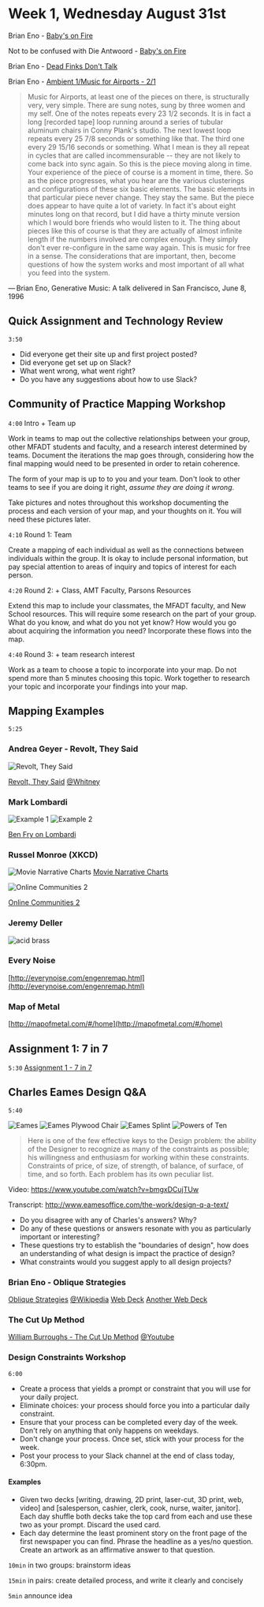# Week 1, Wednesday August 31st

Brian Eno - [Baby's on Fire](https://www.youtube.com/watch?v=nItuhuY1U04)

Not to be confused with Die Antwoord - [Baby's on Fire](https://www.youtube.com/watch?v=HcXNPI-IPPM)

Brian Eno - [Dead Finks Don't Talk](https://www.youtube.com/watch?v=u7BDS19H9OM)

Brian Eno - [Ambient 1/Music for Airports - 2/1](https://www.youtube.com/watch?v=0R-mscnjI14)

>Music for Airports, at least one of the pieces on there, is structurally very, very simple. There are sung notes, sung by three women and my self. One of the notes repeats every 23 1/2 seconds. It is in fact a long [recorded tape] loop running around a series of tubular aluminum chairs in Conny Plank's studio. The next lowest loop repeats every 25 7/8 seconds or something like that. The third one every 29 15/16 seconds or something. What I mean is they all repeat in cycles that are called incommensurable -- they are not likely to come back into sync again. So this is the piece moving along in time. Your experience of the piece of course is a moment in time, there. So as the piece progresses, what you hear are the various clusterings and configurations of these six basic elements. The basic elements in that particular piece never change. They stay the same. But the piece does appear to have quite a lot of variety. In fact it's about eight minutes long on that record, but I did have a thirty minute version which I would bore friends who would listen to it. The thing about pieces like this of course is that they are actually of almost infinite length if the numbers involved are complex enough. They simply don't ever re-configure in the same way again. This is music for free in a sense. The considerations that are important, then, become questions of how the system works and most important of all what you feed into the system.

— Brian Eno, Generative Music: A talk delivered in San Francisco, June 8, 1996


## Quick Assignment and Technology Review
`3:50`
- Did everyone get their site up and first project posted?
- Did everyone get set up on Slack?
- What went wrong, what went right?
- Do you have any suggestions about how to use Slack?



## Community of Practice Mapping Workshop
`4:00`
Intro + Team up

Work in teams to map out the collective relationships between your group, other MFADT students and faculty, and a research interest determined by teams. Document the iterations the map goes through, considering how the final mapping would need to be presented in order to retain coherence.

The form of your map is up to to you and your team. Don't look to other teams to see if you are doing it right, *assume they are doing it wrong*.

Take pictures and notes throughout this workshop documenting the process and each version of your map, and your thoughts on it. You will need these pictures later.


`4:10`
Round 1: Team

Create a mapping of each individual as well as the connections between individuals within the group. It is okay to include personal information, but pay special attention to areas of inquiry and topics of interest for each person.

`4:20`
Round 2: + Class, AMT Faculty, Parsons Resources

Extend this map to include your classmates, the MFADT faculty, and New School resources. This will require some research on the part of your group. What do you know, and what do you not yet know? How would you go about acquiring the information you need? Incorporate these flows into the map.

`4:40`
Round 3: + team research interest

Work as a team to choose a topic to incorporate into your map. Do not spend more than 5 minutes choosing this topic. Work together to research your topic and incorporate your findings into your map.

## Mapping Examples
`5:25`

### Andrea Geyer - Revolt, They Said
![Revolt, They Said](http://www.andreageyer.info/revolttheysaid/revolt_2.jpg)

[Revolt, They Said](http://www.andreageyer.info/revolttheysaid/index.html)
[@Whitney](http://whitney.org/Events/AndreaGeyerItsTimeSheSaid)

### Mark Lombardi
![Example 1](http://www.albany.edu/museum/wwwmuseum/work/lombardi/images/lombardi1.jpg)
![Example 2](http://www.fronterad.com/sites/default/files/2011/32/galeria_N3_B1/originals_1976-marklombardi_550.jpg)

[Ben Fry on Lombardi](http://benfry.com/exd09/)

### Russel Monroe (XKCD)
![Movie Narrative Charts](http://imgs.xkcd.com/comics/movie_narrative_charts_large.png)
[Movie Narrative Charts](https://xkcd.com/657/)

![Online Communities 2](https://imgs.xkcd.com/comics/online_communities_2.png)

[Online Communities 2](https://xkcd.com/802/)

### Jeremy Deller
![acid brass](http://66.media.tumblr.com/tumblr_m3969tQTn21rrm1vao1_1280.jpg)

### Every Noise
[http://everynoise.com/engenremap.html](http://everynoise.com/engenremap.html)

### Map of Metal
[http://mapofmetal.com/#/home](http://mapofmetal.com/#/home)


## Assignment 1: 7 in 7
`5:30`
[Assignment 1 - 7 in 7](../assignment_1)

## Charles Eames Design Q&A
`5:40`

![Eames](http://www.pbs.org/wnet/americanmasters/files/2015/06/Mezzanine_054.jpg)
![Eames Plywood Chair](http://shop.eamesoffice.com/media/catalog/product/cache/1/image/9df78eab33525d08d6e5fb8d27136e95/l/i/li_emo_p_20001009_410_g.jpg)
![Eames Splint](https://a.1stdibscdn.com/archivesE/upload/8903/642/8903_1320248330_3.jpg)
![Powers of Ten](https://static.shortoftheweek.com/wp-content/uploads/2016/07/Powers-of-ten-eames.jpg)


> Here is one of the few effective keys to the Design problem: the ability of the Designer to recognize as many of the constraints as possible; his willingness and enthusiasm for working within these constraints. Constraints of price, of size, of strength, of balance, of surface, of time, and so forth. Each problem has its own peculiar list.

Video: https://www.youtube.com/watch?v=bmgxDCujTUw

Transcript: http://www.eamesoffice.com/the-work/design-q-a-text/

- Do you disagree with any of Charles's answers? Why?
- Do any of these questions or answers resonate with you as particularly important or interesting?
- These questions try to establish the "boundaries of design", how does an understanding of what design is impact the practice of design?
- What constraints would you suggest apply to all design projects?


### Brian Eno - Oblique Strategies
[Oblique Strategies](http://www.rtqe.net/ObliqueStrategies/)
[@Wikipedia](https://en.wikipedia.org/wiki/Oblique_Strategies)
[Web Deck](http://stoney.sb.org/eno/oblique.html)
[Another Web Deck](http://www.oblicard.com/)


### The Cut Up Method

[William Burroughs - The Cut Up Method](http://www.writing.upenn.edu/~afilreis/88v/burroughs-cutup.html)
[@Youtube](https://www.youtube.com/watch?v=Rc2yU7OUMcI#t=94)


### Design Constraints Workshop
`6:00`

- Create a process that yields a prompt or constraint that you will use for your daily project.
- Eliminate choices: your process should force you into a particular daily constraint.
- Ensure that your process can be completed every day of the week. Don't rely on anything that only happens on weekdays.
- Don't change your process. Once set, stick with your process for the week.
- Post your process to your Slack channel at the end of class today, 6:30pm.

#### Examples
- Given two decks [writing, drawing, 2D print, laser-cut, 3D print, web, video] and [salesperson, cashier, clerk, cook, nurse, waiter, janitor]. Each day shuffle both decks take the top card from each and use these two as your prompt. Discard the used card.
- Each day determine the least prominent story on the front page of the first newspaper you can find. Phrase the headline as a yes/no question. Create an artwork as an affirmative answer to that question.

`10min` in two groups: brainstorm ideas

`15min` in pairs: create detailed process, and write it clearly and concisely

`5min` announce idea

